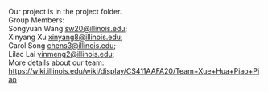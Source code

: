 Our project is in the project folder.<br />
Group Members: <br />
Songyuan Wang sw20@illinois.edu;<br />
Xinyang Xu xinyang8@illinois.edu;<br />
Carol Song chens3@illinois.edu;<br />
Lilac Lai yinmeng2@illinois.edu;<br />
More details about our team: https://wiki.illinois.edu/wiki/display/CS411AAFA20/Team+Xue+Hua+Piao+Piao
